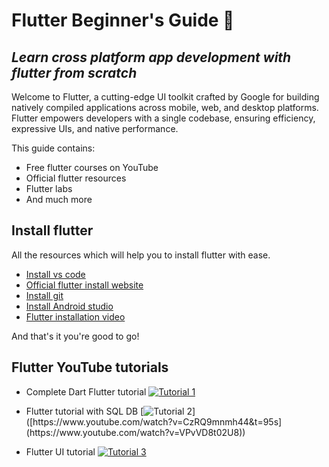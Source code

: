 
# Flutter Beginner's Guide 🚀
## _Learn cross platform app development with flutter from scratch_

Welcome to Flutter, a cutting-edge UI toolkit crafted by Google for building natively compiled applications across mobile, web, and desktop platforms. Flutter empowers developers with a single codebase, ensuring efficiency, expressive UIs, and native performance.

This guide contains:
- Free flutter courses on YouTube
- Official flutter resources
- Flutter labs
- And much more

## Install flutter
All the resources which will help you to install flutter with ease.
- [Install vs code](https://code.visualstudio.com/download)
- [Official flutter install website](https://docs.flutter.dev/get-started/install?gclid=CjwKCAiA9dGqBhAqEiwAmRpTCzg1BT5ocJ1q3O_TbU_wuYy0ORg6ngi7JVLl4GGpy6U81xOnZOv5jRoCsbUQAvD_BwE&gclsrc=aw.ds)
- [Install git](https://git-scm.com/downloads)
- [Install Android studio](https://developer.android.com/studio)
- [Flutter installation video](https://www.youtube.com/watch?v=7b4BoyRHx-c)

And that's it you're good to go!


## Flutter YouTube tutorials

- Complete Dart Flutter tutorial
  [![Tutorial 1](https://i.ytimg.com/vi/CzRQ9mnmh44/hq720.jpg?sqp=-oaymwEcCOgCEMoBSFXyq4qpAw4IARUAAIhCGAFwAcABBg==&rs=AOn4CLDcPp_sFmdmU7hzXybLrqmdODBieQ)](https://www.youtube.com/watch?v=CzRQ9mnmh44&t=95s)

- Flutter tutorial with SQL DB
  [![Tutorial 2]([https://i.ytimg.com/vi/CzRQ9mnmh44/hq720.jpg?sqp=-oaymwEcCOgCEMoBSFXyq4qpAw4IARUAAIhCGAFwAcABBg==&rs=AOn4CLDcPp_sFmdmU7hzXybLrqmdODBieQ](https://i.ytimg.com/vi/VPvVD8t02U8/hq720.jpg?sqp=-oaymwEcCOgCEMoBSFXyq4qpAw4IARUAAIhCGAFwAcABBg==&rs=AOn4CLDFcUCfEkTeYw0ujAPRyhVQYkD_kQ))]([https://www.youtube.com/watch?v=CzRQ9mnmh44&t=95s](https://www.youtube.com/watch?v=VPvVD8t02U8))
  
- Flutter UI tutorial
  [![Tutorial 3](https://i.ytimg.com/an_webp/x4DydJKVvQk/mqdefault_6s.webp?du=3000&sqp=COyol6sG&rs=AOn4CLD_0hQ0zKNslz8eAe0JzTxsu5gNtw)](https://www.youtube.com/watch?v=x4DydJKVvQk&t=1841s)
